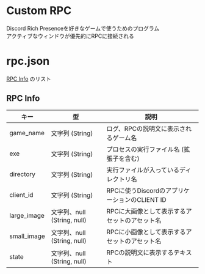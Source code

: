 # Custom RPC
Discord Rich Presenceを好きなゲームで使うためのプログラム  
アクティブなウィンドウが優先的にRPCに接続される  

# rpc.json
[RPC Info](#RPC-Info) のリスト

## RPC Info
|  キー  |  型  |  説明  |
| --- | --- | --- |
|  game_name  |  文字列 (String)  |  ログ、RPCの説明文に表示されるゲーム名  |
|  exe  |  文字列 (String)  |  プロセスの実行ファイル名 (拡張子を含む)  |
|  directory  |  文字列 (String)  |  実行ファイルが入っているディレクトリ名  |
|  client_id  |  文字列 (String)  |  RPCに使うDiscordのアプリケーションのCLIENT ID  |
|  large_image  |  文字列、null (String, null)  |  RPCに大画像として表示するアセットのアセット名  |
|  small_image  |  文字列、null (String, null)  |  RPCに小画像として表示するアセットのアセット名  |
|  state  |  文字列、null (String, null)  |  RPCの説明文に表示するテキスト  |
